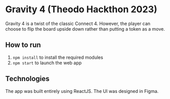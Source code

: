 # Gravity 4 (Theodo Hackthon 2023)
Gravity 4 is a twist of the classic Connect 4. However, the player can choose to flip the board upside down rather than putting a token as a move. 

## How to run

1. ``` npm install ``` to install the required modules
3. ``` npm start ``` to launch the web app

## Technologies

The app was built entirely using ReactJS. The UI was designed in Figma.
